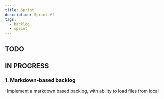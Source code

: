 ```yaml
---
title: Sprint
description: Sprint #1
tags:
  - backlog
  - sprint
---
```


## TODO

## IN PROGRESS

### 1. Markdown-based backlog

-Implement a markdown based backlog, with ability to load files from local
